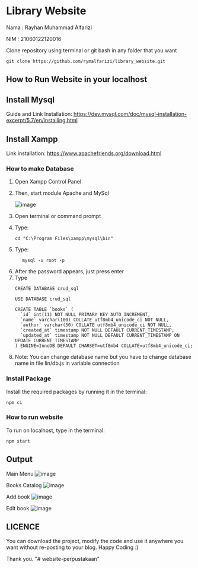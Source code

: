 # Library Website
Nama : Rayhan Muhammad Alfarizi

NIM  : 21060122120016

Clone repository using terminal or git bash in any folder that you want
```
git clone https://github.com/rymalfarizi/library_website.git
```
## How to Run Website in your localhost

## Install Mysql
Guide and Link Installation: https://dev.mysql.com/doc/mysql-installation-excerpt/5.7/en/installing.html
## Install Xampp
Link installation: https://www.apachefriends.org/download.html 

### How to make Database
1. Open Xampp Control Panel
2. Then, start module Apache and MySql

   ![image](https://github.com/user-attachments/assets/fe6b691a-c4fa-4341-931a-7c176a77085f)
3. Open terminal or command prompt
4. Type:
   ```shell
   cd "C:\Program Files\xampp\mysql\bin"
   ```
5. Type:
  ```shell
        mysql -u root -p
  ```
6. After the password appears, just press enter
7. Type
   ```shell
   CREATE DATABASE crud_sql
   ```
   ```shell
   USE DATABASE crud_sql
   ```
   ```shell
   CREATE TABLE `books` (
     `id` int(11) NOT NULL PRIMARY KEY AUTO_INCREMENT,
     `name` varchar(100) COLLATE utf8mb4_unicode_ci NOT NULL,
     `author` varchar(50) COLLATE utf8mb4_unicode_ci NOT NULL,
     `created_at` timestamp NOT NULL DEFAULT CURRENT_TIMESTAMP,
     `updated_at` timestamp NOT NULL DEFAULT CURRENT_TIMESTAMP ON UPDATE CURRENT_TIMESTAMP
   ) ENGINE=InnoDB DEFAULT CHARSET=utf8mb4 COLLATE=utf8mb4_unicode_ci;
   ```
8. Note: You can change database name but you have to change database name in file lin/db.js in variable connection

### Install Package
Install the required packages by running it in the terminal:
```shell 
npm ci
```

### How to run website
To run on localhost, type in the terminal:
```shell
npm start
```

## Output
Main Menu
![image](https://github.com/user-attachments/assets/b0a77143-7564-4508-a63a-99dfd75b6a94)

Books Catalog
![image](https://github.com/user-attachments/assets/0cf0cca9-da4e-4dbc-8bac-19b13bb33adb)

Add book
![image](https://github.com/user-attachments/assets/eeb63c20-c22e-4fa9-adbf-c05268d7eef2)

Edit book
![image](https://github.com/user-attachments/assets/ee2b5d9b-4e55-4e14-8e34-86b5b4992268)

## LICENCE
You can download the project, modify the code and use it anywhere you want without re-posting to your blog. Happy Coding :)

Thank you.
"# website-perpustakaan" 
